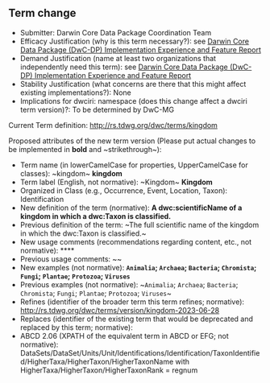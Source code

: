 ## Term change

* Submitter: Darwin Core Data Package Coordination Team
* Efficacy Justification (why is this term necessary?): see [Darwin Core Data Package (DwC-DP) Implementation Experience and Feature Report](https://gbif.github.io/dwc-dp/docs/dwc_dp_implementation_feature_reports.pdf)
* Demand Justification (name at least two organizations that independently need this term): see [Darwin Core Data Package (DwC-DP) Implementation Experience and Feature Report](https://gbif.github.io/dwc-dp/docs/dwc_dp_implementation_feature_reports.pdf)
* Stability Justification (what concerns are there that this might affect existing implementations?): None
* Implications for dwciri: namespace (does this change affect a dwciri term version)?: To be determined by DwC-MG

Current Term definition: http://rs.tdwg.org/dwc/terms/kingdom

Proposed attributes of the new term version (Please put actual changes to be implemented in **bold** and ~strikethrough~):

* Term name (in lowerCamelCase for properties, UpperCamelCase for classes): ~kingdom~ **kingdom**
* Term label (English, not normative): ~Kingdom~ **Kingdom**
* Organized in Class (e.g., Occurrence, Event, Location, Taxon): Identification
* New definition of the term (normative): **A dwc:scientificName of a kingdom in which a dwc:Taxon is classified.**
* Previous definition of the term: ~The full scientific name of the kingdom in which the dwc:Taxon is classified.~
* New usage comments (recommendations regarding content, etc., not normative): **** 
* Previous usage comments: ~~
* New examples (not normative): **`Animalia`; `Archaea`; `Bacteria`; `Chromista`; `Fungi`; `Plantae`; `Protozoa`; `Viruses`**
* Previous examples (not normative): ~`Animalia`; `Archaea`; `Bacteria`; `Chromista`; `Fungi`; `Plantae`; `Protozoa`; `Viruses`~
* Refines (identifier of the broader term this term refines; normative): http://rs.tdwg.org/dwc/terms/version/kingdom-2023-06-28
* Replaces (identifier of the existing term that would be deprecated and replaced by this term; normative): 
* ABCD 2.06 (XPATH of the equivalent term in ABCD or EFG; not normative): DataSets/DataSet/Units/Unit/Identifications/Identification/TaxonIdentified/HigherTaxa/HigherTaxon/HigherTaxonName with HigherTaxa/HigherTaxon/HigherTaxonRank = regnum
